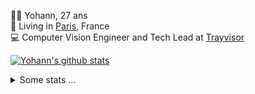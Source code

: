 <p>
  👨🏻 <bold>Yohann</bold>, 27 ans<br/>
  💼 Living in <a href="https://www.google.com/maps?q=paris">Paris</a>, France<br/>
  💻 Computer Vision Engineer and Tech Lead at <a href="https://trayvisor.com/">Trayvisor</a><br/>
</p>

<a href="https://github.com/anuraghazra/github-readme-stats"><img align="center" src="https://github-readme-stats-go94hl40s-yohann84l.vercel.app//api?username=yohann84L&show_icons=true&include_all_commits=true" alt="Yohann's github stats" /> </a>


<details>
  <summary>Some stats ...</summary><br/>
  

<!--START_SECTION:waka-->
![Code Time](http://img.shields.io/badge/Code%20Time-1%2C160%20hrs%2059%20mins-blue)

![Profile Views](http://img.shields.io/badge/Profile%20Views-0-blue)

**🐱 My GitHub Data** 

> 📦 440.9 kB Used in GitHub's Storage 
 > 
> 🏆 1,311 Contributions in the Year 2024
 > 
> 🚫 Not Opted to Hire
 > 
> 📜 26 Public Repositories 
 > 
> 🔑 21 Private Repositories 
 > 
**I'm an Early 🐤** 

```text
🌞 Morning                16277 commits       ████████░░░░░░░░░░░░░░░░░   31.06 % 
🌆 Daytime                29636 commits       ██████████████░░░░░░░░░░░   56.55 % 
🌃 Evening                6372 commits        ███░░░░░░░░░░░░░░░░░░░░░░   12.16 % 
🌙 Night                  121 commits         ░░░░░░░░░░░░░░░░░░░░░░░░░   00.23 % 
```
📅 **I'm Most Productive on Wednesday** 

```text
Monday                   9767 commits        █████░░░░░░░░░░░░░░░░░░░░   18.64 % 
Tuesday                  9789 commits        █████░░░░░░░░░░░░░░░░░░░░   18.68 % 
Wednesday                11182 commits       █████░░░░░░░░░░░░░░░░░░░░   21.34 % 
Thursday                 10542 commits       █████░░░░░░░░░░░░░░░░░░░░   20.12 % 
Friday                   10156 commits       █████░░░░░░░░░░░░░░░░░░░░   19.38 % 
Saturday                 338 commits         ░░░░░░░░░░░░░░░░░░░░░░░░░   00.64 % 
Sunday                   632 commits         ░░░░░░░░░░░░░░░░░░░░░░░░░   01.21 % 
```


📊 **This Week I Spent My Time On** 

```text
🕑︎ Time Zone: Europe/Paris

💬 Programming Languages: 
Python                   1 hr 20 mins        ████████████████░░░░░░░░░   65.96 % 
SSH Config               29 mins             ██████░░░░░░░░░░░░░░░░░░░   24.12 % 
Markdown                 11 mins             ██░░░░░░░░░░░░░░░░░░░░░░░   09.65 % 
Other                    0 secs              ░░░░░░░░░░░░░░░░░░░░░░░░░   00.26 % 
Docker                   0 secs              ░░░░░░░░░░░░░░░░░░░░░░░░░   00.02 % 

🔥 Editors: 
VS Code                  2 hrs 1 min         █████████████████████████   100.00 % 

💻 Operating System: 
Mac                      2 hrs 1 min         █████████████████████████   100.00 % 
```

**I Mostly Code in Python** 

```text
Python                   27 repos            ██████████████░░░░░░░░░░░   56.25 % 
Jupyter Notebook         4 repos             ██░░░░░░░░░░░░░░░░░░░░░░░   08.33 % 
JavaScript               3 repos             ██░░░░░░░░░░░░░░░░░░░░░░░   06.25 % 
HTML                     2 repos             █░░░░░░░░░░░░░░░░░░░░░░░░   04.17 % 
Shell                    1 repo              █░░░░░░░░░░░░░░░░░░░░░░░░   02.08 % 
```




 Last Updated on 24/11/2024 00:39:51 UTC
<!--END_SECTION:waka-->
